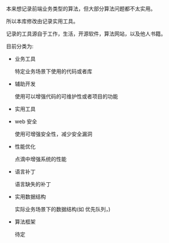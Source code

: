 本来想记录前端业务类型的算法，但大部分算法问题都不太实用。

所以本库修改由记录实用工具。

记录的工具源自于工作，生活，开源软件，算法网站，以及他人书籍。

目前分类为:
 
- 业务工具

  特定业务场景下使用的代码或者库

- 辅助开发

  使用可以增强代码的可维护性或者项目的功能  

- 实用工具
  
    
- web 安全
    
  使用可增强安全性，减少安全漏洞

- 性能优化

  点滴中增强系统的性能
  
- 语言补丁
  
  语言缺失的补丁
  
- 实用数据结构
   
  实际业务场景下的数据结构(如 优先队列，)
  
- 算法框架
   
  待定       
